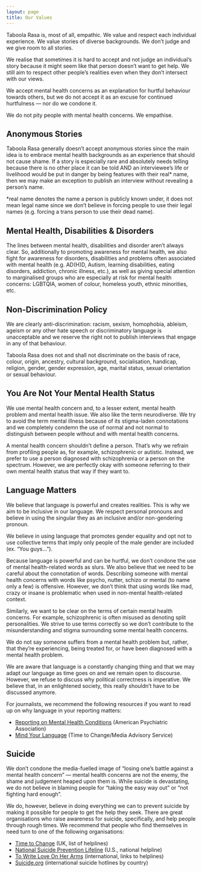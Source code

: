 ```yaml
---
layout: page
title: Our Values
---
```

Taboola Rasa is, most of all, empathic. We value and respect each individual experience. We value stories of diverse backgrounds. We don’t judge and we give room to all stories.

We realise that sometimes it is hard to accept and not judge an individual’s story because it might seem like that person doesn’t want to get help. We still aim to respect other people’s realities even when they don’t intersect with our views.

We accept mental health concerns as an explanation for hurtful behaviour towards others, but we do not accept it as an excuse for continued hurtfulness — nor do we condone it.

We do not pity people with mental health concerns. We empathise.

## Anonymous Stories
Taboola Rasa generally doesn’t accept anonymous stories since the main idea is to embrace mental health backgrounds as an experience that should not cause shame. If a story is especially rare and absolutely needs telling because there is no other place it can be told AND an interviewee’s life or livelihood would be put in danger by being features with their real* name, then we may make an exception to publish an interview without revealing a person’s name.

*real name denotes the name a person is publicly known under, it does not mean legal name since we don’t believe in forcing people to use their legal names (e.g. forcing a trans person to use their dead name).

## Mental Health, Disabilities & Disorders
The lines between mental health, disabilities and disorder aren’t always clear. So, additionally to promoting awareness for mental health, we also fight for awareness for disorders, disabilities and problems often associated with mental health (e.g. AD(H)D, Autism, learning disabilities, eating disorders, addiction, chronic illness, etc.), as well as giving special attention to marginalised groups who are especially at risk for mental health concerns: LGBTQIA, women of colour, homeless youth, ethnic minorities, etc.

## Non-Discrimination Policy
We are clearly anti-discrimination: racism, sexism, homophobia, ableism, ageism or any other hate speech or discriminatory language is unacceptable and we reserve the right not to publish interviews that engage in any of that behaviour.

Taboola Rasa does not and shall not discriminate on the basis of race, colour, origin, ancestry, cultural background, socialisation, handicap, religion, gender, gender expression, age, marital status, sexual orientation or sexual behaviour.

## You Are Not Your Mental Health Status
We use mental health concern and, to a lesser extent, mental health problem and mental health issue. We also like the term neurodiverse. We try to avoid the term mental illness because of its stigma-laden connotations and we completely condemn the use of normal and not normal to distinguish between people without and with mental health concerns.

A mental health concern shouldn’t define a person. That’s why we refrain from profiling people as, for example, schizophrenic or autistic. Instead, we prefer to use a person diagnosed with schizophrenia or a person on the spectrum. However, we are perfectly okay with someone referring to their own mental health status that way if they want to.

## Language Matters
We believe that language is powerful and creates realities. This is why we aim to be inclusive in our language. We respect personal pronouns and believe in using the singular they as an inclusive and/or non-gendering pronoun.

We believe in using language that promotes gender equality and opt not to use collective terms that imply only people of the male gender are included (ex. “You guys…”).

Because language is powerful and can be hurtful, we don’t condone the use of mental health-related words as slurs. We also believe that we need to be careful about the connotation of words. Describing someone with mental health concerns with words like psycho, nutter, schizo or mental (to name only a few) is offensive. However, we don’t think that using words like mad, crazy or insane is problematic when used in non-mental health-related context.

Similarly, we want to be clear on the terms of certain mental health concerns. For example, schizophrenic is often misused as denoting split personalities. We strive to use terms correctly so we don’t contribute to the misunderstanding and stigma surrounding some mental health concerns.

We do not say someone suffers from a mental health problem but, rather, that they’re experiencing, being treated for, or have been diagnosed with a mental health problem.

We are aware that language is a constantly changing thing and that we may adapt our language as time goes on and we remain open to discourse. However, we refuse to discuss why political correctness is imperative. We believe that, in an enlightened society, this really shouldn’t have to be discussed anymore.

For journalists, we recommend the following resources if you want to read up on why language in your reporting matters:

* [Reporting on Mental Health Conditions](https://www.psychiatry.org/newsroom/reporting-on-mental-health-conditions) (American Psychiatric Association)
* [Mind Your Language](http://www.time-to-change.org.uk/news-media/media-advisory-service/help-journalists/mind-your-language) (Time to Change/Media Advisory Service)

## Suicide
We don’t condone the media-fuelled image of “losing one’s battle against a mental health concern” — mental health concerns are not the enemy, the shame and judgement heaped upon them is. While suicide is devastating, we do not believe in blaming people for “taking the easy way out” or “not fighting hard enough”.

We do, however, believe in doing everything we can to prevent suicide by making it possible for people to get the help they seek. There are great organisations who raise awareness for suicide, specifically, and help people through rough times. We recommend that people who find themselves in need turn to one of the following organisations:

* [Time to Change](https://www.time-to-change.org.uk/mental-health-and-stigma/help-and-support) (UK, list of helplines)
* [National Suicide Prevention Lifeline](https://988lifeline.org) (U.S., national helpline)
* [To Write Love On Her Arms](https://twloha.com/find-help/) (international, links to helplines)
* [Suicide.org](http://www.suicide.org/international-suicide-hotlines.html) (international suicide hotlines by country)




